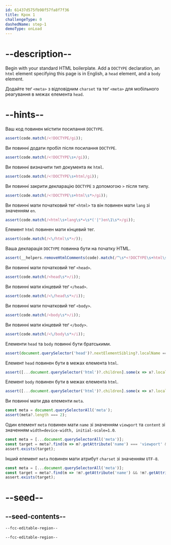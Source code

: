 ```yaml
---
id: 61437d575fb98f57fa8f7f36
title: Крок 1
challengeType: 0
dashedName: step-1
demoType: onLoad
---
```


# --description--

Begin with your standard HTML boilerplate. Add a `DOCTYPE` declaration, an `html` element specifying this page is in English, a `head` element, and a `body` element.

Додайте теґ `<meta>` з відповідним `charset` та теґ `<meta>` для мобільного реагування в межах елемента `head`.

# --hints--

Ваш код повинен містити посилання `DOCTYPE`.

```js
assert(code.match(/<!DOCTYPE/gi));
```

Ви повинні додати пробіл після посилання `DOCTYPE`.

```js
assert(code.match(/<!DOCTYPE\s+/gi));
```

Ви повинні визначити тип документа як `html`.

```js
assert(code.match(/<!DOCTYPE\s+html/gi));
```

Ви повинні закрити декларацію `DOCTYPE` з допомогою `>` після типу.

```js
assert(code.match(/<!DOCTYPE\s+html\s*>/gi));
```

Ви повинні мати початковий теґ `<html>` та він повинен мати `lang` зі значенням `en`.

```js
assert(code.match(/<html\s+lang\s*=\s*('|")en\1\s*>/gi));
```

Елемент `html` повинен мати кінцевий тег.

```js
assert(code.match(/<\/html\s*>/));
```

Ваша декларація `DOCTYPE` повинна бути на початку HTML.

```js
assert(__helpers.removeHtmlComments(code).match(/^\s*<!DOCTYPE\s+html\s*>/i));
```

Ви повинні мати початковий теґ `<head>`.

```js
assert(code.match(/<head\s*>/i));
```

Ви повинні мати кінцевий теґ `</head>`.

```js
assert(code.match(/<\/head\s*>/i));
```

Ви повинні мати початковий теґ `<body>`.

```js
assert(code.match(/<body\s*>/i));
```

Ви повинні мати кінцевий теґ `</body>`.

```js
assert(code.match(/<\/body\s*>/i));
```

Елементи `head` та `body` повинні бути братськими.

```js
assert(document.querySelector('head')?.nextElementSibling?.localName === 'body');
```

Елемент `head` повинен бути в межах елемента `html`.

```js
assert([...document.querySelector('html')?.children].some(x => x?.localName === 'head'));
```

Елемент `body` повинен бути в межах елемента `html`.

```js
assert([...document.querySelector('html')?.children].some(x => x?.localName === 'body'));
```

Ви повинні мати два елементи `meta`.

```js
const meta = document.querySelectorAll('meta');
assert(meta?.length === 2);
```

Один елемент `meta` повинен мати `name` зі значенням `viewport` та `content` зі значенням `width=device-width, initial-scale=1.0`.

```js
const meta = [...document.querySelectorAll('meta')];
const target = meta?.find(m => m?.getAttribute('name') === 'viewport' && m?.getAttribute('content') === 'width=device-width, initial-scale=1.0' && !m?.getAttribute('charset'));
assert.exists(target);
```

Інший елемент `meta` повинен мати атрибут `charset` зі значенням `UTF-8`.

```js
const meta = [...document.querySelectorAll('meta')];
const target = meta?.find(m => !m?.getAttribute('name') && !m?.getAttribute('content') && m?.getAttribute('charset')?.toLowerCase() === 'utf-8');
assert.exists(target);
```

# --seed--

## --seed-contents--

```html
--fcc-editable-region--

--fcc-editable-region--
```

```css

```

